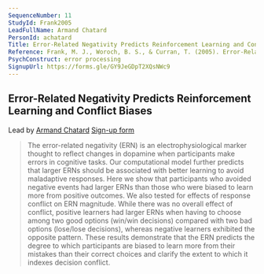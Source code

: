 ```yaml
---
SequenceNumber: 11
StudyId: Frank2005
LeadFullName: Armand Chatard
PersonId: achatard
Title: Error-Related Negativity Predicts Reinforcement Learning and Conflict Biases
Reference: Frank, M. J., Woroch, B. S., & Curran, T. (2005). Error-Related Negativity Predicts Reinforcement Learning and Conflict Biases. Neuron, 47(4), 495–501. https://doi.org/10.1016/j.neuron.2005.06.020
PsychConstruct: error processing
SignupUrl: https://forms.gle/GY9JeGDpT2XQsNWc9
---
```



## <a name="Frank2005"> Error-Related Negativity Predicts Reinforcement Learning and Conflict Biases


Lead by [Armand Chatard](/people/#achatard)
[Sign-up form](https://forms.gle/GY9JeGDpT2XQsNWc9)

> The error-related negativity (ERN) is an electrophysiological marker thought to reflect changes in dopamine when participants make errors in cognitive tasks. Our computational model further predicts that larger ERNs should be associated with better learning to avoid maladaptive responses. Here we show that participants who avoided negative events had larger ERNs than those who were biased to learn more from positive outcomes. We also tested for effects of response conflict on ERN magnitude. While there was no overall effect of conflict, positive learners had larger ERNs when having to choose among two good options (win/win decisions) compared with two bad options (lose/lose decisions), whereas negative learners exhibited the opposite pattern. These results demonstrate that the ERN predicts the degree to which participants are biased to learn more from their mistakes than their correct choices and clarify the extent to which it indexes decision conflict.
